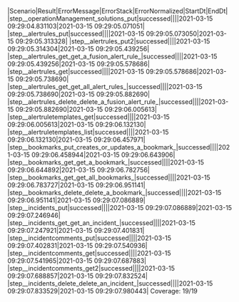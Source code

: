|Scenario|Result|ErrorMessage|ErrorStack|ErrorNormalized|StartDt|EndDt|
|step__operationManagement_solutions_put|successed||||2021-03-15 09:29:04.831103|2021-03-15 09:29:05.071051|
|step__alertrules_put|successed||||2021-03-15 09:29:05.073050|2021-03-15 09:29:05.313328|
|step__alertrules_put2|successed||||2021-03-15 09:29:05.314304|2021-03-15 09:29:05.439256|
|step__alertrules_get_get_a_fusion_alert_rule_|successed||||2021-03-15 09:29:05.439256|2021-03-15 09:29:05.578686|
|step__alertrules_get|successed||||2021-03-15 09:29:05.578686|2021-03-15 09:29:05.738690|
|step__alertrules_get_get_all_alert_rules_|successed||||2021-03-15 09:29:05.738690|2021-03-15 09:29:05.882690|
|step__alertrules_delete_delete_a_fusion_alert_rule_|successed||||2021-03-15 09:29:05.882690|2021-03-15 09:29:06.005613|
|step__alertruletemplates_get|successed||||2021-03-15 09:29:06.005613|2021-03-15 09:29:06.132130|
|step__alertruletemplates_list|successed||||2021-03-15 09:29:06.132130|2021-03-15 09:29:06.457971|
|step__bookmarks_put_creates_or_updates_a_bookmark_|successed||||2021-03-15 09:29:06.458944|2021-03-15 09:29:06.643906|
|step__bookmarks_get_get_a_bookmark_|successed||||2021-03-15 09:29:06.644892|2021-03-15 09:29:06.782756|
|step__bookmarks_get_get_all_bookmarks_|successed||||2021-03-15 09:29:06.783727|2021-03-15 09:29:06.951141|
|step__bookmarks_delete_delete_a_bookmark_|successed||||2021-03-15 09:29:06.951141|2021-03-15 09:29:07.086889|
|step__incidents_put|successed||||2021-03-15 09:29:07.086889|2021-03-15 09:29:07.246946|
|step__incidents_get_get_an_incident_|successed||||2021-03-15 09:29:07.247921|2021-03-15 09:29:07.401831|
|step__incidentcomments_put|successed||||2021-03-15 09:29:07.402831|2021-03-15 09:29:07.540936|
|step__incidentcomments_get|successed||||2021-03-15 09:29:07.541965|2021-03-15 09:29:07.687883|
|step__incidentcomments_get2|successed||||2021-03-15 09:29:07.688857|2021-03-15 09:29:07.832524|
|step__incidents_delete_delete_an_incident_|successed||||2021-03-15 09:29:07.833529|2021-03-15 09:29:07.980443|
Coverage: 19/19
